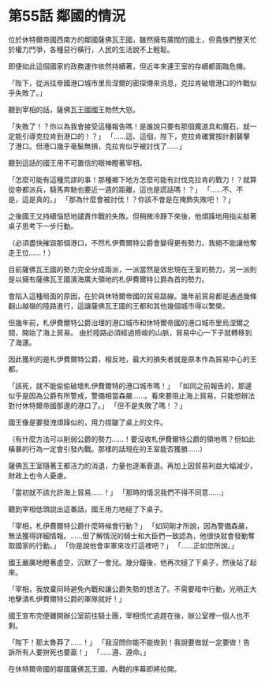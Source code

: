 # 第55話 鄰國的情況

位於休特爾帝國西南方的鄰國薩佛瓦王國，雖然擁有廣闊的國土，但貴族們整天忙於權力鬥爭，各種惡行橫行，人民的生活說不上輕鬆。

即便如此這個國家的政務運作依然持續著，但近年來連王室的存續都面臨危機。

「陛下，從派往帝國港口城市里烏涅爾的密探傳來消息，克拉肯破壞港口的作戰似乎失敗了。」

聽到宰相的話，薩佛瓦王國國王勃然大怒。

「失敗了！？你以為我會接受這種報告嗎！是誰說只要有那個魔道具和魔石，就一定能引導克拉肯到港口的！？」
「……這、這個，陛下，克拉肯確實按計劃襲擊了港口。但港口幾乎毫髮無損，克拉肯似乎被討伐了……」

聽到這話的國王用不可置信的眼神瞪著宰相。

「怎麼可能有這種荒謬的事！那種鄉下地方怎麼可能有討伐克拉肯的戰力！？就算從帝都派兵，騎馬奔馳也要近一週的距離，這也是謊話嗎！？」
「……不、不是，這是真的。」
「那為什麼會被討伐！？你該不會是在掩飾失敗吧！？」

之後國王又持續惱怒地譴責作戰的失敗。但稍微冷靜下來後，他煩躁地用指尖敲著桌子思考下一步行動。

（必須盡快摧毀那個港口，不然札伊費爾特公爵會變得更有勢力。我絕不能讓他奪走王位……！）

目前薩佛瓦王國的勢力完全分成兩派，一派當然是效忠現在王室的勢力，另一派則是以擁有薩佛瓦王國濱海廣大領地的札伊費爾特公爵為首的勢力。

會陷入這種局面的原因，在於與休特爾帝國的貿易路線。幾年前貿易都是通過幾條翻山越嶺的陸路進行，這讓薩佛瓦王國的王都和其他幾個城市得以繁榮。

但幾年前，札伊費爾特公爵治理的港口城市和休特爾帝國的港口城市里烏涅爾之間，開始了海上貿易。
由於陸路必須經過險峻的山脈，貿易中心一下子就轉移到了海運。

因此獲利的是札伊費爾特公爵，相反地，最大的損失者就是原本作為貿易中心的王都。

「該死，就不能偷偷破壞札伊費爾特的港口城市嗎！」
「如同之前報告的，那邊似乎是因為公爵有所警戒，警備相當森嚴……。看來要阻止海上貿易，只能想辦法對付休特爾帝國那邊的港口了。」
「但不是失敗了嗎！？」

國王像是要發洩煩躁似的，用力捏皺了桌上的文件。

（有什麼方法可以削弱公爵的勢力……！要沒收札伊費爾特公爵的領地嗎？但如此橫暴的行為一定會引發內戰。那樣的話現在的王室能否獲勝……）

薩佛瓦王室隨著王都活力的消退，力量也逐漸衰退。再加上因貿易利益大幅減少，財政上也令人憂慮。

「當初就不該允許海上貿易……！」
「那時的情況我們不得不同意……」

聽到宰相低頭說出這番話，國王用力地槌了下桌子。

「宰相，札伊費爾特公爵什麼時候會行動？」
「如同剛才所說，因為警備森嚴，無法獲得詳細情報。……但了解情況的騎士和大臣們一致認為，他很快就會發動奪取國家的行動。」
「你是說他會率軍來攻打這裡吧？」
「……正如您所說。」

國王嚴厲地瞪著虛空，沉默了一會兒。幾分鐘後，他再次槌了下桌子，然後站了起來。

「宰相，我放棄同時避免內戰和讓公爵失勢的想法了。不需要暗中行動，光明正大地擊潰札伊費爾特公爵的軍隊就好！」

國王宣布完便離開辦公室前往騎士團，宰相慌忙追趕在後，辦公室裡一個人也不剩。

「陛下！那太魯莽了……！」
「我沒問你能不能做到！我說要做就一定要做！告訴所有人要拚死也要贏！」
「……遵、遵命。」

在休特爾帝國的鄰國薩佛瓦王國，內戰的序幕即將拉開。